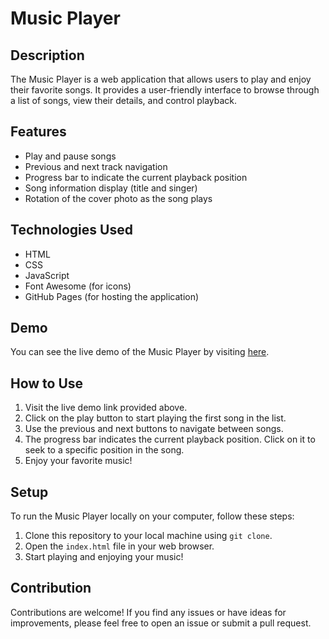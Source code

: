 # Music Player

## Description
The Music Player is a web application that allows users to play and enjoy their favorite songs. It provides a user-friendly interface to browse through a list of songs, view their details, and control playback.

## Features
- Play and pause songs
- Previous and next track navigation
- Progress bar to indicate the current playback position
- Song information display (title and singer)
- Rotation of the cover photo as the song plays

## Technologies Used
- HTML
- CSS
- JavaScript
- Font Awesome (for icons)
- GitHub Pages (for hosting the application)

## Demo
You can see the live demo of the Music Player by visiting [here](https://tykunal.github.io/Task3).

## How to Use
1. Visit the live demo link provided above.
2. Click on the play button to start playing the first song in the list.
3. Use the previous and next buttons to navigate between songs.
4. The progress bar indicates the current playback position. Click on it to seek to a specific position in the song.
5. Enjoy your favorite music!

## Setup
To run the Music Player locally on your computer, follow these steps:
1. Clone this repository to your local machine using `git clone`.
2. Open the `index.html` file in your web browser.
3. Start playing and enjoying your music!

## Contribution
Contributions are welcome! If you find any issues or have ideas for improvements, please feel free to open an issue or submit a pull request.
